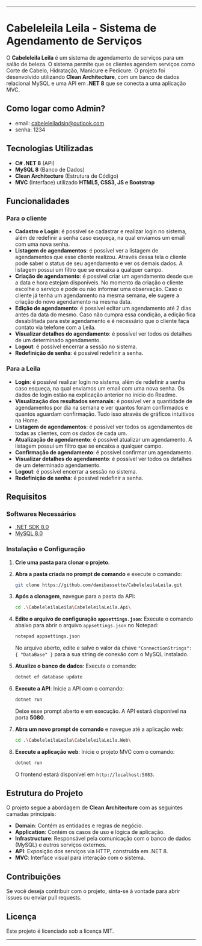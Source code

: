 
---

# Cabeleleila Leila - Sistema de Agendamento de Serviços

O **Cabeleleila Leila** é um sistema de agendamento de serviços para um salão de beleza. O sistema permite que os clientes agendem serviços como Corte de Cabelo, Hidratação, Manicure e Pedicure. O projeto foi desenvolvido utilizando **Clean Architecture**, com um banco de dados relacional MySQL e uma API em **.NET 8** que se conecta a uma aplicação MVC.

## Como logar como Admin?

- email: cabeleleiladsin@outlook.com
- senha: 1234

## Tecnologias Utilizadas

- **C# .NET 8** (API)
- **MySQL 8** (Banco de Dados)
- **Clean Architecture** (Estrutura de Código)
- **MVC** (Interface) utilizado **HTML5, CSS3, JS e Bootstrap**

## Funcionalidades

### Para o cliente

- **Cadastro e Login**: é possível se cadastrar e realizar login no sistema, além de redefinir a senha caso esqueça, na qual enviamos um email com uma nova senha.
- **Listagem de agendamentos**: é possível ver a listagem de agendamentos que esse cliente realizou. Através dessa tela o cliente pode saber o status de seu agendamento e ver os demais dados. A listagem possui um filtro que se encaixa a qualquer campo.
- **Criação de agendamento**: é possível criar um agendamento desde que a data e hora estejam disponíveis. No momento da criação o cliente escolhe o serviço e pode ou não informar uma observação. Caso o cliente já tenha um agendamento na mesma semana, ele sugere a criação do novo agendamento na mesma data.
- **Edição de agendamento**: é possível editar um agendamento até 2 dias antes da data do mesmo. Caso não cumpra essa condição, a edição fica desabilitada para este agendamento e é necessário que o cliente faça contato via telefone com a Leila.
- **Visualizar detalhes do agendamento**: é possível ver todos os detalhes de um determinado agendamento.
- **Logout**: é possível encerrar a sessão no sistema.
- **Redefinição de senha**: é possível redefinir a senha.

### Para a Leila

- **Login**: é possível realizar login no sistema, além de redefinir a senha caso esqueça, na qual enviamos um email com uma nova senha. Os dados de login estão na explicação anterior no início do Readme.
- **Visualização dos resultados semanais**: é possível ver a quantidade de agendamentos por dia na semana e ver quantos foram confirmados e quantos aguardam confirmação. Tudo isso através de gráficos intuitivos na Home.
- **Listagem de agendamentos**: é possível ver todos os agendamentos de todas as clientes, com os dados de cada um. 
- **Atualização de agendamento**: é possível atualizar um agendamento. A listagem possui um filtro que se encaixa a qualquer campo.
- **Confirmação de agendamento**: é possível confirmar um agendamento.
- **Visualizar detalhes do agendamento**: é possível ver todos os detalhes de um determinado agendamento.
- **Logout**: é possível encerrar a sessão no sistema.
- **Redefinição de senha**: é possível redefinir a senha.

## Requisitos

### Softwares Necessários

- [.NET SDK 8.0](https://dotnet.microsoft.com/download/dotnet/8.0)
- [MySQL 8.0](https://dev.mysql.com/downloads/mysql/)

### Instalação e Configuração

1. **Crie uma pasta para clonar o projeto**.
   
2. **Abra a pasta criada no prompt de comando** e execute o comando:
   ```bash
   git clone https://github.com/danibassetto/CabeleleilaLeila.git
   ```

3. **Após a clonagem**, navegue para a pasta da API:
   ```bash
   cd .\CabeleleilaLeila\CabeleleilaLeila.Api\
   ```

4. **Edite o arquivo de configuração `appsettings.json`**:
   Execute o comando abaixo para abrir o arquivo `appsettings.json` no Notepad:
   ```bash
   notepad appsettings.json
   ```
   No arquivo aberto, edite e salve o valor da chave `"ConnectionStrings": { "DataBase" }` para a sua string de conexão com o MySQL instalado.

5. **Atualize o banco de dados**:
   Execute o comando:
   ```bash
   dotnet ef database update
   ```

6. **Execute a API**:
   Inicie a API com o comando:
   ```bash
   dotnet run
   ```
   Deixe esse prompt aberto e em execução. A API estará disponível na porta **5080**.

7. **Abra um novo prompt de comando** e navegue até a aplicação web:
   ```bash
   cd .\CabeleleilaLeila\CabeleleilaLeila.Web\
   ```

8. **Execute a aplicação web**:
   Inicie o projeto MVC com o comando:
   ```bash
   dotnet run
   ```
   O frontend estará disponível em `http://localhost:5083`.

## Estrutura do Projeto

O projeto segue a abordagem de **Clean Architecture** com as seguintes camadas principais:

- **Domain**: Contém as entidades e regras de negócio.
- **Application**: Contém os casos de uso e lógica de aplicação.
- **Infrastructure**: Responsável pela comunicação com o banco de dados (MySQL) e outros serviços externos.
- **API**: Exposição dos serviços via HTTP, construída em .NET 8.
- **MVC**: Interface visual para interação com o sistema.

## Contribuições

Se você deseja contribuir com o projeto, sinta-se à vontade para abrir issues ou enviar pull requests.

## Licença

Este projeto é licenciado sob a licença MIT.

---
